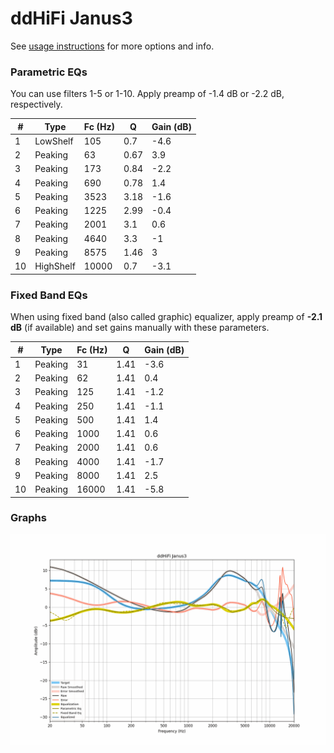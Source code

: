 # ddHiFi Janus3
See [usage instructions](https://github.com/jaakkopasanen/AutoEq#usage) for more options and info.

### Parametric EQs
You can use filters 1-5 or 1-10. Apply preamp of -1.4 dB or -2.2 dB, respectively.

|   # | Type      |   Fc (Hz) |    Q |   Gain (dB) |
|-----|-----------|-----------|------|-------------|
|   1 | LowShelf  |       105 | 0.7  |        -4.6 |
|   2 | Peaking   |        63 | 0.67 |         3.9 |
|   3 | Peaking   |       173 | 0.84 |        -2.2 |
|   4 | Peaking   |       690 | 0.78 |         1.4 |
|   5 | Peaking   |      3523 | 3.18 |        -1.6 |
|   6 | Peaking   |      1225 | 2.99 |        -0.4 |
|   7 | Peaking   |      2001 | 3.1  |         0.6 |
|   8 | Peaking   |      4640 | 3.3  |        -1   |
|   9 | Peaking   |      8575 | 1.46 |         3   |
|  10 | HighShelf |     10000 | 0.7  |        -3.1 |

### Fixed Band EQs
When using fixed band (also called graphic) equalizer, apply preamp of **-2.1 dB** (if available) and set gains manually with these parameters.

|   # | Type    |   Fc (Hz) |    Q |   Gain (dB) |
|-----|---------|-----------|------|-------------|
|   1 | Peaking |        31 | 1.41 |        -3.6 |
|   2 | Peaking |        62 | 1.41 |         0.4 |
|   3 | Peaking |       125 | 1.41 |        -1.2 |
|   4 | Peaking |       250 | 1.41 |        -1.1 |
|   5 | Peaking |       500 | 1.41 |         1.4 |
|   6 | Peaking |      1000 | 1.41 |         0.6 |
|   7 | Peaking |      2000 | 1.41 |         0.6 |
|   8 | Peaking |      4000 | 1.41 |        -1.7 |
|   9 | Peaking |      8000 | 1.41 |         2.5 |
|  10 | Peaking |     16000 | 1.41 |        -5.8 |

### Graphs
![](./ddHiFi%20Janus3.png)
